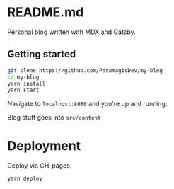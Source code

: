 # README.md

Personal blog written with MDX and Gatsby.

## Getting started

```bash
git clone https://github.com/ParamagicDev/my-blog
cd my-blog
yarn install
yarn start
```

Navigate to `localhost:8080` and you're up and running.

Blog stuff goes into `src/content`

# Deployment 

Deploy via GH-pages.

`yarn deploy`
